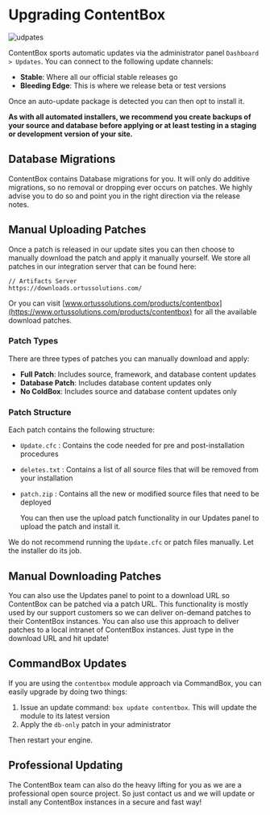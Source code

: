 # Upgrading ContentBox

![udpates](../../.gitbook/assets/updates.png)

ContentBox sports automatic updates via the administrator panel `Dashboard > Updates`. You can connect to the following update channels:

* **Stable**: Where all our official stable releases go
* **Bleeding Edge**: This is where we release beta or test versions

Once an auto-update package is detected you can then opt to install it.

**As with all automated installers, we recommend you create backups of your source and database before applying or at least testing in a staging or development version of your site.**

## Database Migrations

ContentBox contains Database migrations for you. It will only do additive migrations, so no removal or dropping ever occurs on patches. We highly advise you to do so and point you in the right direction via the release notes.

## Manual Uploading Patches

Once a patch is released in our update sites you can then choose to manually download the patch and apply it manually yourself. We store all patches in our integration server that can be found here:

```text
// Artifacts Server
https://downloads.ortussolutions.com/
```

Or you can visit [www.ortussolutions.com/products/contentbox](https://www.ortussolutions.com/products/contentbox) for all the available download patches.

### Patch Types

There are three types of patches you can manually download and apply:

* **Full Patch**: Includes source, framework, and database content updates
* **Database Patch**: Includes database content updates only
* **No ColdBox**: Includes source and database content updates only

### Patch Structure

Each patch contains the following structure:

* `Update.cfc`  : Contains the code needed for pre and post-installation procedures
* `deletes.txt` : Contains a list of all source files that will be removed from your installation
* `patch.zip` : Contains all the new or modified source files that need to be deployed

  You can then use the upload patch functionality in our Updates panel to upload the patch and install it.

We do not recommend running the `Update.cfc` or patch files manually. Let the installer do its job.

## Manual Downloading Patches

You can also use the Updates panel to point to a download URL so ContentBox can be patched via a patch URL. This functionality is mostly used by our support customers so we can deliver on-demand patches to their ContentBox instances. You can also use this approach to deliver patches to a local intranet of ContentBox instances. Just type in the download URL and hit update!

## CommandBox Updates

If you are using the `contentbox` module approach via CommandBox, you can easily upgrade by doing two things:

1. Issue an update command: `box update contentbox`. This will update the module to its latest version
2. Apply the `db-only` patch in your administrator

Then restart your engine.

## Professional Updating

The ContentBox team can also do the heavy lifting for you as we are a professional open source project. So just contact us and we will update or install any ContentBox instances in a secure and fast way!

